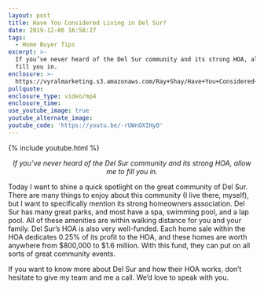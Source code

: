 ```yaml
---
layout: post
title: Have You Considered Living in Del Sur?
date: 2019-12-06 16:58:27
tags:
  - Home Buyer Tips
excerpt: >-
  If you’ve never heard of the Del Sur community and its strong HOA, allow me to
  fill you in.
enclosure: >-
  https://vyralmarketing.s3.amazonaws.com/Ray+Shay/Have+You+Considered+Living+in+Del+Sur_.mp4
pullquote:
enclosure_type: video/mp4
enclosure_time:
use_youtube_image: true
youtube_alternate_image:
youtube_code: 'https://youtu.be/-rUWnOXIHy0'
---
```


{% include youtube.html %}

<p style="text-align: center;"><em>If you’ve never heard of the Del Sur community and its strong HOA, allow me to fill you in.</em></p>

Today I want to shine a quick spotlight on the great community of Del Sur. There are many things to enjoy about this community (I live there, myself), but I want to specifically mention its strong homeowners association. Del Sur has many great parks, and most have a spa, swimming pool, and a lap pool. All of these amenities are within walking distance for you and your family. Del Sur’s HOA is also very well-funded. Each home sale within the HOA dedicates 0.25% of its profit to the HOA, and these homes are worth anywhere from $800,000 to $1.6 million. With this fund, they can put on all sorts of great community events.

If you want to know more about Del Sur and how their HOA works, don’t hesitate to give my team and me a call. We’d love to speak with you.